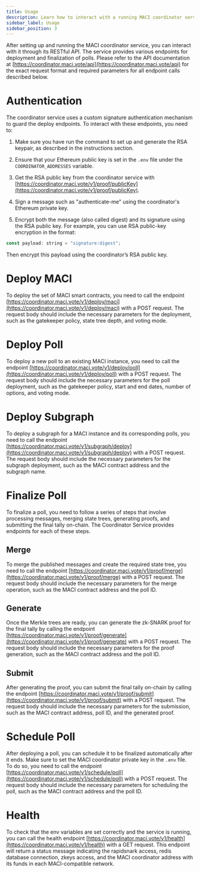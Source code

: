 ```yaml
---
title: Usage
description: Learn how to interact with a running MACI coordinator service instance.
sidebar_label: Usage
sidebar_position: 3
---
```


After setting up and running the MACI coordinator service, you can interact with it through its RESTful API. The service provides various endpoints for deployment and finalization of polls. Please refer to the API documentation at [https://coordinator.maci.vote/api](https://coordinator.maci.vote/api) for the exact request format and required parameters for all endpoint calls described below.

# Authentication

The coordinator service uses a custom signature authentication mechanism to guard the deploy endpoints. To interact with these endpoints, you need to:

1. Make sure you have run the command to set up and generate the RSA keypair, as described in the instructions section.

2. Ensure that your Ethereum public key is set in the `.env` file under the `COORDINATOR_ADDRESSES` variable.

3. Get the RSA public key from the coordinator service with [https://coordinator.maci.vote/v1/proof/publicKey](https://coordinator.maci.vote/v1/proof/publicKey).

4. Sign a message such as "authenticate-me" using the coordinator's Ethereum private key.

5. Encrypt both the message (also called digest) and its signature using the RSA public key. For example, you can use RSA public-key encryption in the format:

```javascript
const payload: string = "signature:digest";
```

Then encrypt this payload using the coordinator’s RSA public key.

# Deploy MACI

To deploy the set of MACI smart contracts, you need to call the endpoint [https://coordinator.maci.vote/v1/deploy/maci](https://coordinator.maci.vote/v1/deploy/maci) with a POST request. The request body should include the necessary parameters for the deployment, such as the gatekeeper policy, state tree depth, and voting mode.

# Deploy Poll

To deploy a new poll to an existing MACI instance, you need to call the endpoint [https://coordinator.maci.vote/v1/deploy/poll](https://coordinator.maci.vote/v1/deploy/poll) with a POST request. The request body should include the necessary parameters for the poll deployment, such as the gatekeeper policy, start and end dates, number of options, and voting mode.

# Deploy Subgraph

To deploy a subgraph for a MACI instance and its corresponding polls, you need to call the endpoint [https://coordinator.maci.vote/v1/subgraph/deploy](https://coordinator.maci.vote/v1/subgraph/deploy) with a POST request. The request body should include the necessary parameters for the subgraph deployment, such as the MACI contract address and the subgraph name.

# Finalize Poll

To finalize a poll, you need to follow a series of steps that involve processing messages, merging state trees, generating proofs, and submitting the final tally on-chain. The Coordinator Service provides endpoints for each of these steps.

## Merge

To merge the published messages and create the required state tree, you need to call the endpoint [https://coordinator.maci.vote/v1/proof/merge](https://coordinator.maci.vote/v1/proof/merge) with a POST request. The request body should include the necessary parameters for the merge operation, such as the MACI contract address and the poll ID.

## Generate

Once the Merkle trees are ready, you can generate the zk-SNARK proof for the final tally by calling the endpoint [https://coordinator.maci.vote/v1/proof/generate](https://coordinator.maci.vote/v1/proof/generate) with a POST request. The request body should include the necessary parameters for the proof generation, such as the MACI contract address and the poll ID.

## Submit

After generating the proof, you can submit the final tally on-chain by calling the endpoint [https://coordinator.maci.vote/v1/proof/submit](https://coordinator.maci.vote/v1/proof/submit) with a POST request. The request body should include the necessary parameters for the submission, such as the MACI contract address, poll ID, and the generated proof.

# Schedule Poll

After deploying a poll, you can schedule it to be finalized automatically after it ends. Make sure to set the MACI coordinator private key in the `.env` file. To do so, you need to call the endpoint [https://coordinator.maci.vote/v1/schedule/poll](https://coordinator.maci.vote/v1/schedule/poll) with a POST request. The request body should include the necessary parameters for scheduling the poll, such as the MACI contract address and the poll ID.

# Health

To check that the env variables are set correctly and the service is running, you can call the health endpoint [https://coordinator.maci.vote/v1/health](https://coordinator.maci.vote/v1/health) with a GET request. This endpoint will return a status message indicating the rapidsnark access, redis database connection, zkeys access, and the MACI coordinator address with its funds in each MACI-compatible network.
